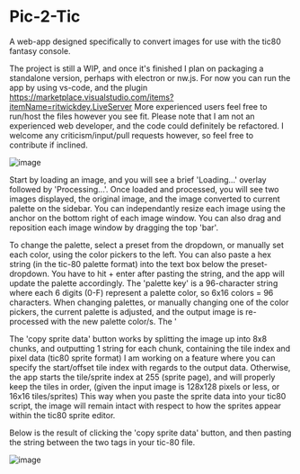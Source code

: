 # Pic-2-Tic
A web-app designed specifically to convert images for use with the tic80 fantasy console. 

The project is still a WIP, and once it's finished I plan on packaging a standalone version, perhaps with electron or nw.js.
For now you can run the app by using vs-code, and the plugin https://marketplace.visualstudio.com/items?itemName=ritwickdey.LiveServer
More experienced users feel free to run/host the files however you see fit. Please note that I am not an experienced web developer, and the code could definitely be refactored. I welcome any criticism/input/pull requests however, so feel free to contribute if inclined.

![image](https://user-images.githubusercontent.com/25288625/227027839-fca3cd29-7825-4be3-9474-2f851ca1612d.png)

Start by loading an image, and you will see a brief 'Loading...' overlay followed by 'Processing...'. Once loaded and processed, you will see two images displayed, the original image, and the image converted to current palette on the sidebar. You can independantly resize each image using the anchor on the bottom right of each image window. You can also drag and reposition each image window by dragging the top 'bar'. 

To change the palette, select a preset from the dropdown, or manually set each color, using the color pickers to the left. You can also paste a hex string (in the tic-80 palette format) into the text box below the preset-dropdown. You have to hit + enter after pasting the string, and the app will update the palette accordingly. The 'palette key' is a 96-character string where each 6 digits (0-F) represent a palette color, so 6x16 colors = 96 characters. When changing palettes, or manually changing one of the color pickers, the current palette is adjusted, and the output image is re-processed with the new palette color/s. The '

The 'copy sprite data' button works by splitting the image up into 8x8 chunks, and outputting 1 string for each chunk, containing the tile index and pixel data (tic80 sprite format) I am working on a feature where you can specify the start/offset tile index with regards to the output data. Otherwise, the app starts the tile/sprite index at 255 (sprite page), and will properly keep the tiles in order, (given the input image is 128x128 pixels or less, or 16x16 tiles/sprites) This way when you paste the sprite data into your tic80 script, the image will remain intact with respect to how the sprites appear within the tic80 sprite editor.

Below is the result of clicking the 'copy sprite data' button, and then pasting the string between the two <SPRITES> </SPRITES> tags in your tic-80 file.
 
![image](https://user-images.githubusercontent.com/25288625/227029707-522adcec-e08e-4416-926e-c6abdc1f8434.png)
